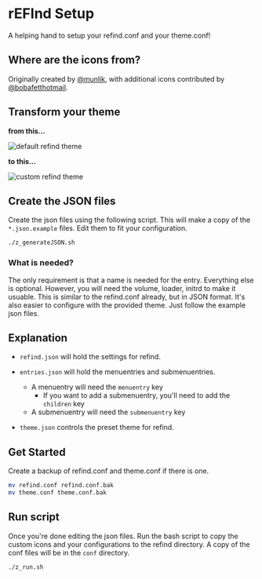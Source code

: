 # rEFInd Setup

A helping hand to setup your refind.conf and your theme.conf!

## Where are the icons from?

Originally created by [@munlik](https://github.com/munlik/refind-theme-regular),
with additional icons contributed by
[@bobafetthotmail](https://github.com/bobafetthotmail/refind-theme-regular).

## Transform your theme

**from this...**

![default refind theme](./imgs/default_refind.png)

**to this...**

![custom refind theme](./imgs/custom_refind.png)

## Create the JSON files

Create the json files using the following script. This will make a copy of the
`*.json.example` files. Edit them to fit your configuration.

```bash
./z_generateJSON.sh
```

### What is needed?

The only requirement is that a name is needed for the entry. Everything else is
optional. However, you will need the volume, loader, initrd to make it usuable.
This is similar to the refind.conf already, but in JSON format. It's also easier
to configure with the provided theme. Just follow the example json files.

## Explanation

- `refind.json` will hold the settings for refind.

- `entries.json` will hold the menuentries and submenuentries.

  - A menuentry will need the `menuentry` key
    - If you want to add a submenuentry, you'll need to add the `children` key
  - A submenuentry will need the `submenuentry` key

- `theme.json` controls the preset theme for refind.

## Get Started

Create a backup of refind.conf and theme.conf if there is one.

```bash
mv refind.conf refind.conf.bak
mv theme.conf theme.conf.bak
```

## Run script

Once you're done editing the json files. Run the bash script to copy the custom
icons and your configurations to the refind directory. A copy of the conf files
will be in the `conf` directory.

```bash
./z_run.sh
```

